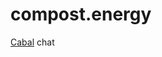# compost.energy

[Cabal](cabal://9069f63d7eb05644d1553a192c5c13a6e402479ed884f844ec7c26d70192d93b) chat
